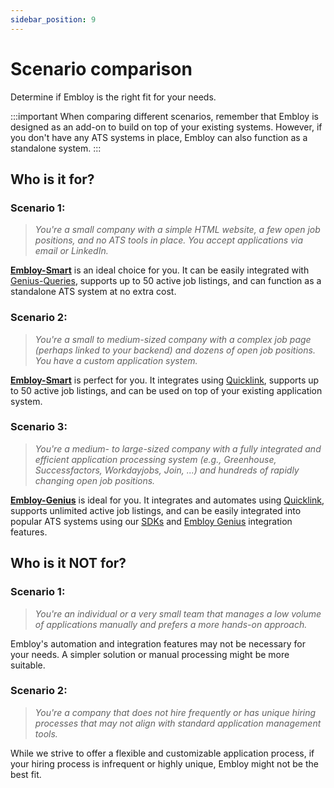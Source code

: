 ```yaml
---
sidebar_position: 9
---
```


# Scenario comparison

Determine if Embloy is the right fit for your needs.

:::important
When comparing different scenarios, remember that Embloy is designed as an add-on to build on top of your existing systems. However, if you don't have any ATS systems in place, Embloy can also function as a standalone system.
:::

## Who is it for?

### Scenario 1:

> _You're a small company with a simple HTML website, a few open job positions, and no ATS tools in place. You accept applications via email or LinkedIn._

[**Embloy-Smart**](./subscriptions/subscription_features.md#embloy-smart) is an ideal choice for you. It can be easily integrated with [Genius-Queries](./genius_queries.md), supports up to 50 active job listings, and can function as a standalone ATS system at no extra cost.

### Scenario 2:

> _You're a small to medium-sized company with a complex job page (perhaps linked to your backend) and dozens of open job positions. You have a custom application system._

[**Embloy-Smart**](./subscriptions/subscription_features.md#embloy-smart) is perfect for you. It integrates using [Quicklink](./quicklink/quicklink_application.md), supports up to 50 active job listings, and can be used on top of your existing application system.

### Scenario 3:

> _You're a medium- to large-sized company with a fully integrated and efficient application processing system (e.g., Greenhouse, Successfactors, Workdayjobs, Join, ...) and hundreds of rapidly changing open job positions._

[**Embloy-Genius**](./subscriptions/subscription_features.md#embloy-genius) is ideal for you. It integrates and automates using [Quicklink](./quicklink/quicklink_application.md), supports unlimited active job listings, and can be easily integrated into popular ATS systems using our [SDKs](./../sdks/overview.mdx) and [Embloy Genius](/docs/guides/get-started-integrations) integration features.

## Who is it NOT for?

### Scenario 1:

> _You're an individual or a very small team that manages a low volume of applications manually and prefers a more hands-on approach._

Embloy's automation and integration features may not be necessary for your needs. A simpler solution or manual processing might be more suitable.

### Scenario 2:

> _You're a company that does not hire frequently or has unique hiring processes that may not align with standard application management tools._

While we strive to offer a flexible and customizable application process, if your hiring process is infrequent or highly unique, Embloy might not be the best fit.